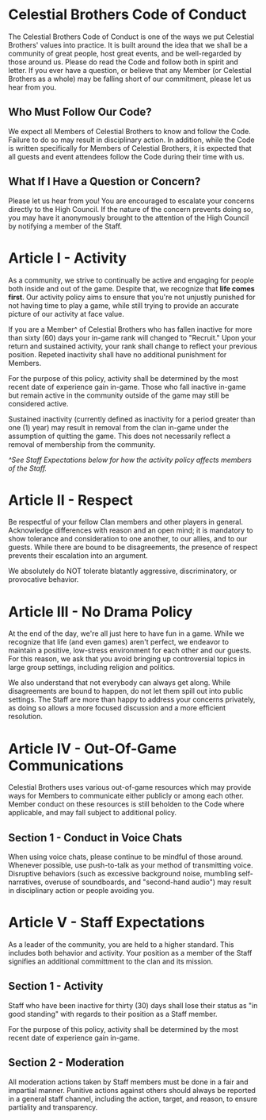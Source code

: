 # Celestial Brothers Code of Conduct
The Celestial Brothers Code of Conduct is one of the ways we put Celestial Brothers' values into practice. It is built around the idea that we shall be a community of great people, host great events, and be well-regarded by those around us. Please do read the Code and follow both in spirit and letter. If you ever have a question, or believe that any Member (or Celestial Brothers as a whole) may be falling short of our commitment, please let us hear from you.

## Who Must Follow Our Code?
We expect all Members of Celestial Brothers to know and follow the Code. Failure to do so may result in disciplinary action. In addition, while the Code is written specifically for Members of Celestial Brothers, it is expected that all guests and event attendees follow the Code during their time with us.

## What If I Have a Question or Concern?
Please let us hear from you! You are encouraged to escalate your concerns directly to the High Council. If the nature of the concern prevents doing so, you may have it anonymously brought to the attention of the High Council by notifying a member of the Staff.

# Article I - Activity
As a community, we strive to continually be active and engaging for people both inside and out of the game. Despite that, we recognize that **life comes first**. Our activity policy aims to ensure that you're not unjustly punished for not having time to play a game, while still trying to provide an accurate picture of our activity at face value.  

If you are a Member^ of Celestial Brothers who has fallen inactive for more than sixty (60) days your in-game rank will changed to "Recruit." Upon your return and sustained activity, your rank shall change to reflect your previous position. Repeted inactivity shall have no additional punishment for Members.  

For the purpose of this policy, activity shall be determined by the most recent date of experience gain in-game. Those who fall inactive in-game but remain active in the community outside of the game may still be considered active.  

Sustained inactivity (currently defined as inactivity for a period greater than one (1) year) may result in removal from the clan in-game under the assumption of quitting the game. This does not necessarily reflect a removal of membership from the community.  

*^See Staff Expectations below for how the activity policy affects members of the Staff.*

# Article II - Respect
Be respectful of your fellow Clan members and other players in general. Acknowledge differences with reason and an open mind; it is mandatory to show tolerance and consideration to one another, to our allies, and to our guests. While there are bound to be disagreements, the presence of respect prevents their escalation into an argument.   

We absolutely do NOT tolerate blatantly aggressive, discriminatory, or provocative behavior.

# Article III - No Drama Policy
At the end of the day, we're all just here to have fun in a game. While we recognize that life (and even games) aren't perfect, we endeavor to maintain a positive, low-stress environment for each other and our guests. For this reason, we ask that you avoid bringing up controversial topics in large group settings, including religion and politics.  

We also understand that not everybody can always get along. While disagreements are bound to happen, do not let them spill out into public settings. The Staff are more than happy to address your concerns privately, as doing so allows a more focused discussion and a more efficient resolution.

# Article IV - Out-Of-Game Communications
Celestial Brothers uses various out-of-game resources which may provide ways for Members to communicate either publicly or among each other. Member conduct on these resources is still beholden to the Code where applicable, and may fall subject to additional policy.

## Section 1 - Conduct in Voice Chats
When using voice chats, please continue to be mindful of those around. Whenever possible, use push-to-talk as your method of transmitting voice. Disruptive behaviors (such as excessive background noise, mumbling self-narratives, overuse of soundboards, and "second-hand audio") may result in disciplinary action or people avoiding you.

# Article V - Staff Expectations
As a leader of the community, you are held to a higher standard. This includes both behavior and activity. Your position as a member of the Staff signifies an additional committment to the clan and its mission.

## Section 1 - Activity
Staff who have been inactive for thirty (30) days shall lose their status as "in good standing" with regards to their position as a Staff member.   

For the purpose of this policy, activity shall be determined by the most recent date of experience gain in-game.

## Section 2 - Moderation
All moderation actions taken by Staff members must be done in a fair and impartial manner. Punitive actions against others should always be reported in a general staff channel, including the action, target, and reason, to ensure partiality and transparency.
